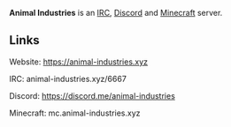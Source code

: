 **Animal Industries** is an [IRC](?IRC), [Discord](?Discord) and [Minecraft](?Minecraft) server.

## Links

Website: https://animal-industries.xyz

IRC: animal-industries.xyz/6667

Discord: https://discord.me/animal-industries

Minecraft: mc.animal-industries.xyz
